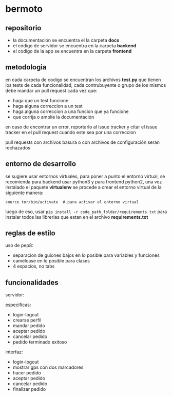 # bermoto


## repositorio

- la documentación se encuentra el la carpeta **docs**
- el código de servidor se encuentra en la carpeta **backend**
- el codigo de la app se encuentra en la carpeta **frontend**


## metodologia

en cada carpeta de codigo se encuentran los archivos **test.py** que tienen los
tests de cada funcionalidad, cada contrubuyente o grupo de los mismos debe mandar
un pull request cada vez que:

- haga que un test funcione
- haga alguna correccion a un test
- haga alguna correccion a una funcion que ya funcione
- que corrija o amplie la documentación


en caso de encontrar un error, reportarlo al issue tracker y citar el issue
tracker en el pull request cuando este sea por una correccion

pull requests con archivos basura o con archivos de configuración seran rechazados


## entorno de desarrollo

se sugiere usar entornos virtuales, para poner a punto el entorno virtual,
se recomienda para backend usar python3 y para frontend python2, una vez instalado
el paquete **virtualenv** se procede a crear el entorno virtual de la siguiente
manera:


```virtualenv -p /usr/bin/python3 tor  # para linux
source tor/bin/activate  # para activar el entorno virtual
```

luego de eso, usar ```pip install -r code_path_folder/requirements.txt``` para
instalar todos las librerias que estan en el archivo **requirements.txt**

## reglas de estilo

uso de pep8:

- separacion de guiones bajos en lo posible para variables y funciones
- camelcase en lo posible para clases
- 4 espacios, no tabs


## funcionalidades

servidor:

especificas:
- login-logout
- crearse perfil
- mandar pedido
- aceptar pedido
- cancelar pedido
- pedido terminado exitoso


interfaz:

- login-logout
- mostrar gps con dos marcadores
- hacer pedido
- aceptar pedido
- cancelar pedido
- finalizar pedido
